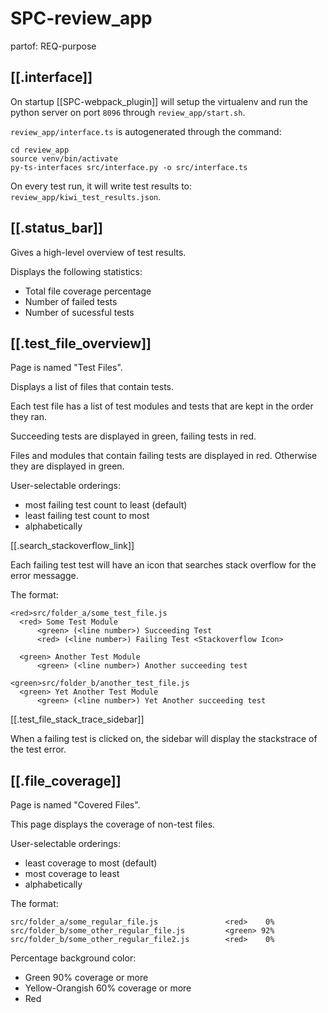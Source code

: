 # SPC-review_app
partof: REQ-purpose
###

## [[.interface]]

On startup [[SPC-webpack_plugin]] will setup the virtualenv and
run the python server on port `8096` through `review_app/start.sh`.

`review_app/interface.ts` is autogenerated through the command:
```
cd review_app
source venv/bin/activate
py-ts-interfaces src/interface.py -o src/interface.ts
```

On every test run, it will write test results to: `review_app/kiwi_test_results.json`.

## [[.status_bar]]

Gives a high-level overview of test results.

Displays the following statistics:
* Total file coverage percentage
* Number of failed tests
* Number of sucessful tests


## [[.test_file_overview]] 

Page is named "Test Files".

Displays a list of files that contain tests.

Each test file has a list of test modules and tests that are kept in the order they ran.

Succeeding tests are displayed in green, failing tests in red.

Files and modules that contain failing tests are displayed in red.
Otherwise they are displayed in green.

User-selectable orderings:
* most failing test count to least (default)
* least failing test count to most
* alphabetically

[[.search_stackoverflow_link]]

Each failing test test will have an icon that searches stack overflow for the error messagge.

The format:

```
<red>src/folder_a/some_test_file.js
  <red> Some Test Module
      <green> (<line number>) Succeeding Test
      <red> (<line number>) Failing Test <Stackoverflow Icon> 
	  
  <green> Another Test Module
      <green> (<line number>) Another succeeding test 

<green>src/folder_b/another_test_file.js
  <green> Yet Another Test Module
      <green> (<line number>) Yet Another succeeding test 
```

[[.test_file_stack_trace_sidebar]]

When a failing test is clicked on, the sidebar will display the stackstrace of the test error.

## [[.file_coverage]]

Page is named "Covered Files".

This page displays the coverage of non-test files.

User-selectable orderings:
* least coverage to most (default)
* most coverage to least
* alphabetically

The format:

```
src/folder_a/some_regular_file.js               <red>    0% 
src/folder_b/some_other_regular_file.js	        <green> 92% 
src/folder_b/some_other_regular_file2.js        <red>    0% 
```

Percentage background color:
* Green 90% coverage or more
* Yellow-Orangish 60% coverage or more
* Red
